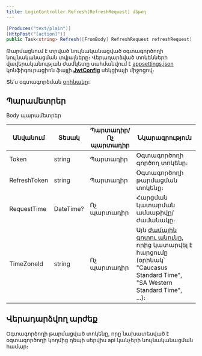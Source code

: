 ```yaml
---
title: LoginController.Refresh(RefreshRequest) մեթոդ
---
```


```c#
[Produces("text/plain")]
[HttpPost("[action]")]
public Task<string> Refresh([FromBody] RefreshRequest refreshRequest)
```

Թարմացնում է տրված նույնականացված օգտագործողի նույնականացման տվյալները։ Վերադարձված տոկենների վավերականության ժամկետը սահմանվում է [appsettings.json](https://armsoft.github.io/as8x-docs/src/project/appsettings_json.html) կոնֆիգուրացիոն ֆայլի [<b>JwtConfig</b>](https://armsoft.github.io/as8x-docs/src/project/appsettings_json.html#jwtconfig) սեկցիայի միջոցով։

Տե՛ս օգտագործման [օրինակը](https://www.postman.com/asya-01/armsoft/example/33237126-00be2b64-b8e1-488f-aed6-1deb7e120b13)։

## Պարամետրեր

Body պարամետրեր

| Անվանում | Տեսակ | Պարտադիր/Ոչ պարտադիր | Նկարագրություն |
| --- | --- | --- | --- |
| Token | string | Պարտադիր | Օգտագործողի գործող տոկենը։ |
| RefreshToken | string | Պարտադիր | Օգտագործողի թարմացման տոկենը։ |
| RequestTime | DateTime? | Ոչ պարտադիր | Հարցման կատարման ամսաթիվը/ժամանակը։ |
| TimeZoneId | string | Ոչ պարտադիր | Այն [ժամային գոտու անունը](https://learn.microsoft.com/en-us/windows-hardware/manufacture/desktop/default-time-zones#time-zones), որից կատարվել է հարցումը (օրինակ՝ "Caucasus Standard Time", "SA Western Standard Time", ...)։ |

## Վերադարձվող արժեք

Օգտագործողի թարմացված տոկենը, որը նախատեսված է օգտագործողի կողմից դեպի սերվիս api կանչերի նույնականացման համար։

